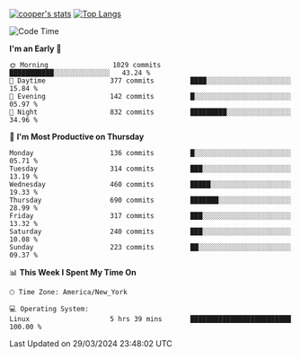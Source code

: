 [![cooper's stats](https://github-readme-stats-dwoluvhms-coopjz.vercel.app/api?username=coopjz&count_private=true)](https://github.com/coopjz/github-readme-stats)
[![Top Langs](https://github-readme-stats-dwoluvhms-coopjz.vercel.app/api/top-langs/?username=coopjz&count_private=true&langs_count=8&layout=compact&&hide=C)](https://github.com/coopjz/github-readme-stats)
<!--START_SECTION:waka-->
![Code Time](http://img.shields.io/badge/Code%20Time-7%20hrs%2037%20mins-blue)

**I'm an Early 🐤** 

```text
🌞 Morning                1029 commits        ███████████░░░░░░░░░░░░░░   43.24 % 
🌆 Daytime                377 commits         ████░░░░░░░░░░░░░░░░░░░░░   15.84 % 
🌃 Evening                142 commits         █░░░░░░░░░░░░░░░░░░░░░░░░   05.97 % 
🌙 Night                  832 commits         █████████░░░░░░░░░░░░░░░░   34.96 % 
```
📅 **I'm Most Productive on Thursday** 

```text
Monday                   136 commits         █░░░░░░░░░░░░░░░░░░░░░░░░   05.71 % 
Tuesday                  314 commits         ███░░░░░░░░░░░░░░░░░░░░░░   13.19 % 
Wednesday                460 commits         █████░░░░░░░░░░░░░░░░░░░░   19.33 % 
Thursday                 690 commits         ███████░░░░░░░░░░░░░░░░░░   28.99 % 
Friday                   317 commits         ███░░░░░░░░░░░░░░░░░░░░░░   13.32 % 
Saturday                 240 commits         ███░░░░░░░░░░░░░░░░░░░░░░   10.08 % 
Sunday                   223 commits         ██░░░░░░░░░░░░░░░░░░░░░░░   09.37 % 
```


📊 **This Week I Spent My Time On** 

```text
🕑︎ Time Zone: America/New_York

💻 Operating System: 
Linux                    5 hrs 39 mins       █████████████████████████   100.00 % 
```


 Last Updated on 29/03/2024 23:48:02 UTC
<!--END_SECTION:waka-->
